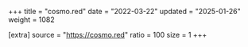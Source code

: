 +++
title = "cosmo.red"
date = "2022-03-22"
updated = "2025-01-26"
weight = 1082

[extra]
source = "https://cosmo.red"
ratio = 100
size = 1
+++
